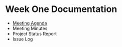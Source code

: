 # Week One Documentation
- [Meeting Agenda](Meeting-Agenda-Week-1.pdf)
- Meeting Minutes
- Project Status Report
- Issue Log
